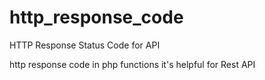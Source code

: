 # http_response_code
HTTP Response Status Code for API

http response code in php functions it's helpful for Rest API
